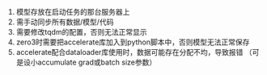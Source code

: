1. 模型存放在启动任务的那台服务器上
2. 需手动同步所有数据/模型/代码
3. 需要修改tqdm的配置，否则无法正常显示
4. zero3时需要把accelerate库加入到python脚本中，否则模型无法正常保存
5. accelerate配合dataloader库使用时，数据可能存在分配不均，导致报错 
  （可是设小accumulate grad或batch size参数）